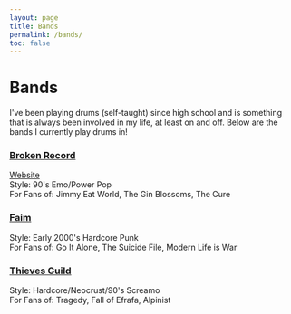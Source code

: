 ```yaml
---
layout: page
title: Bands
permalink: /bands/
toc: false
---
```

# Bands 
I've been playing drums (self-taught) since high school and is something that is always been involved in my life, at least on and off. Below are the bands I currently play drums in! 

### [Broken Record](http://brokenrecord.bandcamp.com)


[Website](https://brokenrecordisaband.com)  
Style: 90's Emo/Power Pop  
For Fans of: Jimmy Eat World, The Gin Blossoms, The Cure

### [Faim](https://faim.bandcamp.com)


Style: Early 2000's Hardcore Punk  
For Fans of: Go It Alone, The Suicide File, Modern Life is War

### [Thieves Guild](https://thievesguild.bandcamp.com)

Style: Hardcore/Neocrust/90's Screamo  
For Fans of: Tragedy, Fall of Efrafa, Alpinist

